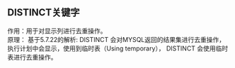 ## DISTINCT关键字

作用：用于对显示列进行去重操作。  
原理：
基于5.7.22的解析:
DISTINCT 会对MYSQL返回的结果集进行去重操作，执行计划中会显示，使用到临时表（Using temporary），
DISTINCT 会使用临时表进行去重操作。




